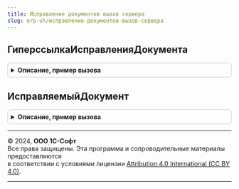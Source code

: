 ```yaml
---
title: Исправление документов вызов сервера
slug: erp-uh/исправление-документов-вызов-сервера
---
```



## ГиперссылкаИсправленияДокумента
<details style="margin: 1em 0; padding: 0.5em; border: 1px solid #ccc; border-radius: 6px;">

<summary style="font-weight: bold; cursor: pointer;">Описание, пример вызова</summary>

```bsl

Функция ГиперссылкаИсправленияДокумента(ИсправляемыйДокумент, ИсправительныйДокумент = Неопределено) Экспорт
```

Пример вызова
```bsl
Результат = ИсправлениеДокументовВызовСервера.ГиперссылкаИсправленияДокумента(ИсправляемыйДокумент, ИсправительныйДокумент);
```
</details>

## ИсправляемыйДокумент
<details style="margin: 1em 0; padding: 0.5em; border: 1px solid #ccc; border-radius: 6px;">

<summary style="font-weight: bold; cursor: pointer;">Описание, пример вызова</summary>

```bsl

// Возвращает исправляемый документ (первый документ цепочки) по исправлению
//
//	Параметры:
//		Исправление - ДокументСсылка - Исправление
//
//	Возвращаемое значение:
//		ДокументСсылка -
//
Функция ИсправляемыйДокумент(Знач Исправление) Экспорт
```

Пример вызова
```bsl
Результат = ИсправлениеДокументовВызовСервера.ИсправляемыйДокумент(Исправление) 
```
</details>

---

© 2024, **ООО 1С-Софт**  
Все права защищены. Эта программа и сопроводительные материалы предоставляются  
в соответствии с условиями лицензии [Attribution 4.0 International (CC BY 4.0)](https://creativecommons.org/licenses/by/4.0/legalcode).

---
